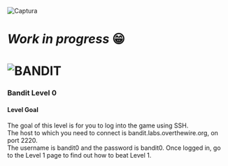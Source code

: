 ![Captura](https://user-images.githubusercontent.com/71336562/224801099-fd9c5085-6902-4e9a-85e1-261559d12017.PNG)

# _Work in progress_ :grin:
# ![BANDIT](https://overthewire.org/wargames/bandit/)

### Bandit Level 0
#### Level Goal
The goal of this level is for you to log into the game using SSH.  
The host to which you need to connect is bandit.labs.overthewire.org, on port 2220.  
The username is bandit0 and the password is bandit0. Once logged in, go to the Level 1 page to find out how to beat Level 1.
